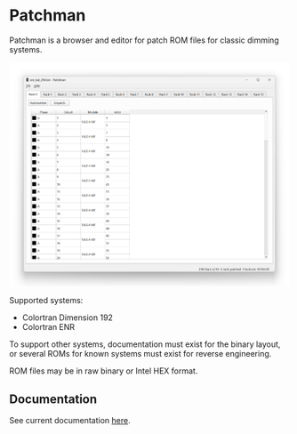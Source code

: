 Patchman
========

Patchman is a browser and editor for patch ROM files for classic dimming systems.

![](doc/img/editor.png)

Supported systems:
- Colortran Dimension 192
- Colortran ENR

To support other systems, documentation must exist for the binary layout, or
several ROMs for known systems must exist for reverse engineering.

ROM files may be in raw binary or Intel HEX format.

Documentation
-------------
See current documentation [here](https://danielskeenan.github.io/patchman/).
